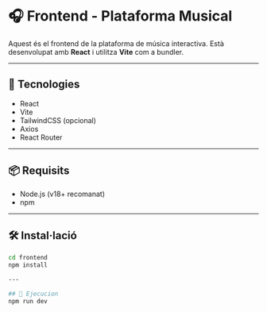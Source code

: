 # 🎧 Frontend - Plataforma Musical

Aquest és el frontend de la plataforma de música interactiva. Està desenvolupat amb **React** i utilitza **Vite** com a bundler.

---

## 🚀 Tecnologies

- React
- Vite
- TailwindCSS (opcional)
- Axios
- React Router

---

## 📦 Requisits

- Node.js (v18+ recomanat)
- npm

---

## 🛠️ Instal·lació

```bash
cd frontend
npm install

---

## 🚀 Ejecucion
npm run dev
